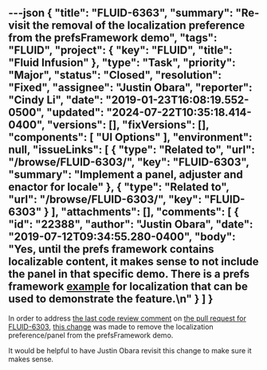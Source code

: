 ---json
{
  "title": "FLUID-6363",
  "summary": "Re-visit the removal of the localization preference from the prefsFramework demo",
  "tags": "FLUID",
  "project": {
    "key": "FLUID",
    "title": "Fluid Infusion"
  },
  "type": "Task",
  "priority": "Major",
  "status": "Closed",
  "resolution": "Fixed",
  "assignee": "Justin Obara",
  "reporter": "Cindy Li",
  "date": "2019-01-23T16:08:19.552-0500",
  "updated": "2024-07-22T10:35:18.414-0400",
  "versions": [],
  "fixVersions": [],
  "components": [
    "UI Options"
  ],
  "environment": null,
  "issueLinks": [
    {
      "type": "Related to",
      "url": "/browse/FLUID-6303/",
      "key": "FLUID-6303",
      "summary": "Implement a panel, adjuster and enactor for locale"
    },
    {
      "type": "Related to",
      "url": "/browse/FLUID-6303/",
      "key": "FLUID-6303"
    }
  ],
  "attachments": [],
  "comments": [
    {
      "id": "22388",
      "author": "Justin Obara",
      "date": "2019-07-12T09:34:55.280-0400",
      "body": "Yes, until the prefs framework contains localizable content, it makes sense to not include the panel in that specific demo. There is a prefs framework [example](https://build.fluidproject.org/infusion/examples/framework/preferences/localizationPreference/urlPath/) for localization that can be used to demonstrate the feature.\n"
    }
  ]
}
---
In order to address [the last code review comment](https://github.com/fluid-project/infusion/pull/949#discussion_r249489976) on [the pull request for FLUID-6303](https://github.com/fluid-project/infusion/pull/949), [this change](https://github.com/fluid-project/infusion/pull/951/commits/99085ab7d2fda8b73379084641b6f3d9f84c3b0b) was made to remove the localization preference/panel from the prefsFramework demo.

It would be helpful to have Justin Obara revisit this change to make sure it makes sense.

        